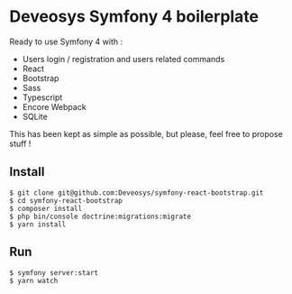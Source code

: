 # Deveosys Symfony 4 boilerplate

Ready to use Symfony 4 with :

-   Users login / registration and users related commands
-   React
-   Bootstrap
-   Sass
-   Typescript
-   Encore Webpack
-   SQLite

This has been kept as simple as possible, but please, feel free to propose stuff !

## Install

```
$ git clone git@github.com:Deveosys/symfony-react-bootstrap.git
$ cd symfony-react-bootstrap
$ composer install
$ php bin/console doctrine:migrations:migrate
$ yarn install
```

## Run

```
$ symfony server:start
$ yarn watch
```
